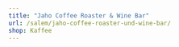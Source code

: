 ```yaml
---
title: "Jaho Coffee Roaster & Wine Bar"
url: /salem/jaho-coffee-roaster-und-wine-bar/
shop: Kaffee
---
```

